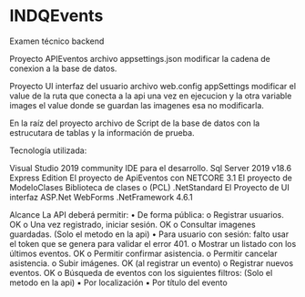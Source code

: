 # INDQEvents
Examen técnico backend

Proyecto APIEventos archivo appsettings.json modificar la cadena de conexion a la base de datos. 

Proyecto UI interfaz del usuario archivo web.config appSettings modificar el value de la ruta que conecta a la api una vez en ejecucion y la 
otra variable images el value donde se guardan las imagenes esa no modificarla. 

En la raíz del proyecto archivo de Script de la base de datos con la estrucutara de tablas y la información de prueba. 

Tecnología utilizada:

Visual Studio 2019 community IDE para el desarrollo.
Sql Server 2019 v18.6 Express Edition 
El proyecto de ApiEventos con NETCORE 3.1 
El proyecto de ModeloClases Biblioteca de clases o (PCL) .NetStandard 
El Proyecto de UI interfaz ASP.Net WebForms .NetFramework 4.6.1

Alcance
La API deberá permitir:
• De forma pública:
  o Registrar usuarios. OK
  o Una vez registrado, iniciar sesión. OK
  o Consultar imagenes guardadas. (Solo el metodo en la api)
• Para usuario con sesión: falto usar el token que se genera para validar el error 401.
  o Mostrar un listado con los últimos eventos. OK
  o Permitir confirmar asistencia. 
  o Permitir cancelar asistencia. 
  o Subir imágenes. OK (al registrar un evento)
  o Registrar nuevos eventos. OK
  o Búsqueda de eventos con los siguientes filtros: (Solo el metodo en la api)
    ▪ Por localización 
    ▪ Por título del evento 



